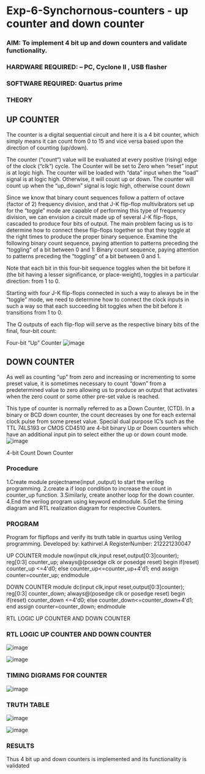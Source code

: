 # Exp-6-Synchornous-counters - up counter and down counter 
### AIM: To implement 4 bit up and down counters and validate  functionality.
### HARDWARE REQUIRED:  – PC, Cyclone II , USB flasher
### SOFTWARE REQUIRED:   Quartus prime
### THEORY 

## UP COUNTER 
The counter is a digital sequential circuit and here it is a 4 bit counter, which simply means it can count from 0 to 15 and vice versa based upon the direction of counting (up/down). 

The counter (“count“) value will be evaluated at every positive (rising) edge of the clock (“clk“) cycle.
The Counter will be set to Zero when “reset” input is at logic high.
The counter will be loaded with “data” input when the “load” signal is at logic high. Otherwise, it will count up or down.
The counter will count up when the “up_down” signal is logic high, otherwise count down

Since we know that binary count sequences follow a pattern of octave (factor of 2) frequency division, and that J-K flip-flop multivibrators set up for the “toggle” mode are capable of performing this type of frequency division, we can envision a circuit made up of several J-K flip-flops, cascaded to produce four bits of output.
The main problem facing us is to determine how to connect these flip-flops together so that they toggle at the right times to produce the proper binary sequence.
Examine the following binary count sequence, paying attention to patterns preceding the “toggling” of a bit between 0 and 1:
Binary count sequence, paying attention to patterns preceding the “toggling” of a bit between 0 and 1.

Note that each bit in this four-bit sequence toggles when the bit before it (the bit having a lesser significance, or place-weight), toggles in a particular direction: from 1 to 0.



 
 

Starting with four J-K flip-flops connected in such a way to always be in the “toggle” mode, we need to determine how to connect the clock inputs in such a way so that each succeeding bit toggles when the bit before it transitions from 1 to 0.

The Q outputs of each flip-flop will serve as the respective binary bits of the final, four-bit count:

 
 

Four-bit “Up” Counter
![image](https://user-images.githubusercontent.com/36288975/169644758-b2f4339d-9532-40c5-af40-8f4f8c942e2c.png)



## DOWN COUNTER 

As well as counting “up” from zero and increasing or incrementing to some preset value, it is sometimes necessary to count “down” from a predetermined value to zero allowing us to produce an output that activates when the zero count or some other pre-set value is reached.

This type of counter is normally referred to as a Down Counter, (CTD). In a binary or BCD down counter, the count decreases by one for each external clock pulse from some preset value. Special dual purpose IC’s such as the TTL 74LS193 or CMOS CD4510 are 4-bit binary Up or Down counters which have an additional input pin to select either the up or down count mode.
![image](https://user-images.githubusercontent.com/36288975/169644844-1a14e123-7228-4ed8-81a9-eb937dff4ac8.png)


4-bit Count Down Counter
### Procedure
1.Create module projectname(input ,output) to start the verilog programming.
2.create a if loop condition to increase the count in counter_up function.
3.Similarly, create another loop for the down counter.
4.End the verilog program using keyword endmodule.
5.Get the timing diagram and RTL realization diagram for respective Counters.



### PROGRAM 
Program for flipflops  and verify its truth table in quartus using Verilog programming.
Developed by: kathirvel.A
RegisterNumber:  212221230047



UP COUNTER
module now(input clk,input reset,output[0:3]counter);
reg[0:3] counter_up;
always@(posedge clk or posedge reset)
begin
if(reset)
counter_up <=4'd0;
else
counter_up<=counter_up+4'd1;
end
assign counter=counter_up;
endmodule


DOWN COUNTER
module dc(input clk,input reset,output[0:3]counter);
reg[0:3] counter_down;
always@(posedge clk or posedge reset)
begin
if(reset)
counter_down <=4'd0;
else
counter_down<=counter_down+4'd1;
end
assign counter=counter_down;
endmodule



RTL LOGIC UP COUNTER AND DOWN COUNTER






### RTL LOGIC UP COUNTER AND DOWN COUNTER  



![image](https://user-images.githubusercontent.com/94911373/169952787-221bef62-9144-4cd3-ae0e-438c6b2c7838.png)



![image](https://user-images.githubusercontent.com/94911373/169952842-57ba6fca-53b6-4d83-a9d5-12ecea82d6bc.png)









### TIMING DIGRAMS FOR COUNTER  


![image](https://user-images.githubusercontent.com/94911373/169952885-7712bd3e-ebcf-41c4-b7ad-0e0756fdcefb.png)






### TRUTH TABLE 


![image](https://user-images.githubusercontent.com/94911373/169952908-9c87bc4a-59c5-4174-8a6a-fd2895c90986.png)



![image](https://user-images.githubusercontent.com/94911373/169952922-76cf4ee0-a693-4b31-b2e7-28fed02c22a7.png)






### RESULTS 



Thus 4 bit up and down counters is implemented and its functionality is validated
